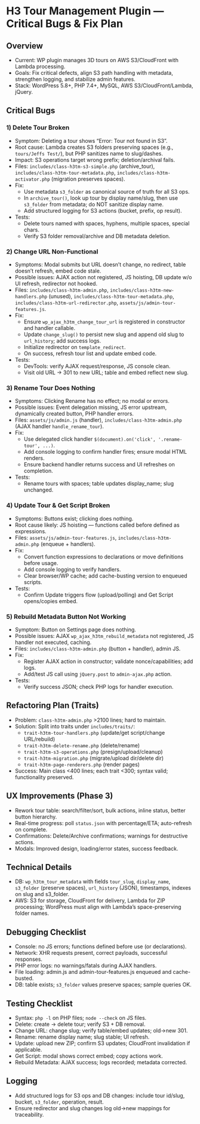 # H3 Tour Management Plugin — Critical Bugs & Fix Plan

## Overview
- Current: WP plugin manages 3D tours on AWS S3/CloudFront with Lambda processing.
- Goals: Fix critical defects, align S3 path handling with metadata, strengthen logging, and stabilize admin features.
- Stack: WordPress 5.8+, PHP 7.4+, MySQL, AWS S3/CloudFront/Lambda, jQuery.

## Critical Bugs

### 1) Delete Tour Broken
- Symptom: Deleting a tour shows “Error: Tour not found in S3”.
- Root cause: Lambda creates S3 folders preserving spaces (e.g., `tours/Jeffs Test/`), but PHP sanitizes name to slug/dashes.
- Impact: S3 operations target wrong prefix; deletion/archival fails.
- Files: `includes/class-h3tm-s3-simple.php` (archive_tour), `includes/class-h3tm-tour-metadata.php`, `includes/class-h3tm-activator.php` (migration preserves spaces).
- Fix:
  - Use metadata `s3_folder` as canonical source of truth for all S3 ops.
  - In `archive_tour()`, look up tour by display name/slug, then use `s3_folder` from metadata; do NOT sanitize display name.
  - Add structured logging for S3 actions (bucket, prefix, op result).
- Tests:
  - Delete tours named with spaces, hyphens, multiple spaces, special chars.
  - Verify S3 folder removal/archive and DB metadata deletion.

### 2) Change URL Non-Functional
- Symptoms: Modal submits but URL doesn’t change, no redirect, table doesn’t refresh, embed code stale.
- Possible issues: AJAX action not registered, JS hoisting, DB update w/o UI refresh, redirector not hooked.
- Files: `includes/class-h3tm-admin.php`, `includes/class-h3tm-new-handlers.php` (unused), `includes/class-h3tm-tour-metadata.php`, `includes/class-h3tm-url-redirector.php`, `assets/js/admin-tour-features.js`.
- Fix:
  - Ensure `wp_ajax_h3tm_change_tour_url` is registered in constructor and handler callable.
  - Update `change_slug()` to persist new slug and append old slug to `url_history`; add success logs.
  - Initialize redirector on `template_redirect`.
  - On success, refresh tour list and update embed code.
- Tests:
  - DevTools: verify AJAX request/response, JS console clean.
  - Visit old URL → 301 to new URL; table and embed reflect new slug.

### 3) Rename Tour Does Nothing
- Symptoms: Clicking Rename has no effect; no modal or errors.
- Possible issues: Event delegation missing, JS error upstream, dynamically created button, PHP handler errors.
- Files: `assets/js/admin.js` (handler), `includes/class-h3tm-admin.php` (AJAX handler `handle_rename_tour`).
- Fix:
  - Use delegated click handler `$(document).on('click', '.rename-tour', ...)`.
  - Add console logging to confirm handler fires; ensure modal HTML renders.
  - Ensure backend handler returns success and UI refreshes on completion.
- Tests:
  - Rename tours with spaces; table updates display_name; slug unchanged.

### 4) Update Tour & Get Script Broken
- Symptoms: Buttons exist; clicking does nothing.
- Root cause likely: JS hoisting — functions called before defined as expressions.
- Files: `assets/js/admin-tour-features.js`, `includes/class-h3tm-admin.php` (enqueue + handlers).
- Fix:
  - Convert function expressions to declarations or move definitions before usage.
  - Add console logging to verify handlers.
  - Clear browser/WP cache; add cache-busting version to enqueued scripts.
- Tests:
  - Confirm Update triggers flow (upload/polling) and Get Script opens/copies embed.

### 5) Rebuild Metadata Button Not Working
- Symptom: Button on Settings page does nothing.
- Possible issues: AJAX `wp_ajax_h3tm_rebuild_metadata` not registered, JS handler not executed, caching.
- Files: `includes/class-h3tm-admin.php` (button + handler), admin JS.
- Fix:
  - Register AJAX action in constructor; validate nonce/capabilities; add logs.
  - Add/test JS call using `jQuery.post` to `admin-ajax.php` action.
- Tests:
  - Verify success JSON; check PHP logs for handler execution.

## Refactoring Plan (Traits)
- Problem: `class-h3tm-admin.php` >2100 lines; hard to maintain.
- Solution: Split into traits under `includes/traits/`:
  - `trait-h3tm-tour-handlers.php` (update/get script/change URL/rebuild)
  - `trait-h3tm-delete-rename.php` (delete/rename)
  - `trait-h3tm-s3-operations.php` (presign/upload/cleanup)
  - `trait-h3tm-migration.php` (migrate/upload dir/delete dir)
  - `trait-h3tm-page-renderers.php` (render pages)
- Success: Main class <400 lines; each trait <300; syntax valid; functionality preserved.

## UX Improvements (Phase 3)
- Rework tour table: search/filter/sort, bulk actions, inline status, better button hierarchy.
- Real-time progress: poll `status.json` with percentage/ETA; auto-refresh on complete.
- Confirmations: Delete/Archive confirmations; warnings for destructive actions.
- Modals: Improved design, loading/error states, success feedback.

## Technical Details
- DB: `wp_h3tm_tour_metadata` with fields `tour_slug`, `display_name`, `s3_folder` (preserve spaces), `url_history` (JSON), timestamps, indexes on slug and s3_folder.
- AWS: S3 for storage, CloudFront for delivery, Lambda for ZIP processing; WordPress must align with Lambda’s space-preserving folder names.

## Debugging Checklist
- Console: no JS errors; functions defined before use (or declarations).
- Network: XHR requests present, correct payloads, successful responses.
- PHP error logs: no warnings/fatals during AJAX handlers.
- File loading: admin.js and admin-tour-features.js enqueued and cache-busted.
- DB: table exists; `s3_folder` values preserve spaces; sample queries OK.

## Testing Checklist
- Syntax: `php -l` on PHP files; `node --check` on JS files.
- Delete: create → delete tour; verify S3 + DB removal.
- Change URL: change slug; verify table/embed updates; old→new 301.
- Rename: rename display name; slug stable; UI refresh.
- Update: upload new ZIP; confirm S3 updates; CloudFront invalidation if applicable.
- Get Script: modal shows correct embed; copy actions work.
- Rebuild Metadata: AJAX success; logs recorded; metadata corrected.

## Logging
- Add structured logs for S3 ops and DB changes: include tour id/slug, bucket, `s3_folder`, operation, result.
- Ensure redirector and slug changes log old→new mappings for traceability.

